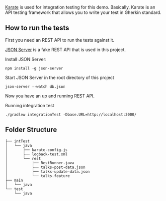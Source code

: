 [Karate](https://github.com/intuit/karate) is used for integration testing for this demo.
Basically, Karate is an API testing framework that allows you to write your test in Gherkin standard.

## How to run the tests
First you need an REST API to run the tests against it.

[JSON Server](https://github.com/typicode/json-server) is a fake REST API that is used in this project.

Install JSON Server:

`npm install -g json-server`

Start JSON Server in the root directory of this project

`json-server --watch db.json`

Now you have an up and running REST API. 

Running integration test

`./gradlew integrationTest -Dbase.URL=http://localhost:3000/`

## Folder Structure

```
├── intTest
│   └── java
│       ├── karate-config.js
│       ├── logback-test.xml
│       └── rest
│           ├── RestRunner.java
│           ├── talks-post-data.json
│           ├── talks-update-data.json
│           └── talks.feature
├── main
│   └── java
└── test
    └── java

```
